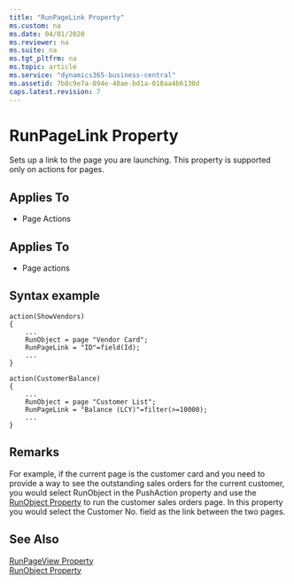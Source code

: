 ```yaml
---
title: "RunPageLink Property"
ms.custom: na
ms.date: 04/01/2020
ms.reviewer: na
ms.suite: na
ms.tgt_pltfrm: na
ms.topic: article
ms.service: "dynamics365-business-central"
ms.assetid: 7b8c9e7a-894e-48ae-bd1a-018aa4b6130d
caps.latest.revision: 7
---
```


# RunPageLink Property
Sets up a link to the page you are launching. This property is supported only on actions for pages.
  
## Applies To  
  
- Page Actions  
  
## Applies To  
- Page actions  
  
## Syntax example
```
action(ShowVendors)
{ 
    ...
    RunObject = page "Vendor Card";
    RunPageLink = "ID"=field(Id);
    ...
}
```
```
action(CustomerBalance)
{   
    ...
    RunObject = page "Customer List";
    RunPageLink = "Balance (LCY)"=filter(>=10000);
    ...
}
```

## Remarks  
For example, if the current page is the customer card and you need to provide a way to see the outstanding sales orders for the current customer, you would select RunObject in the PushAction property and use the [RunObject Property](devenv-runobject-property.md) to run the customer sales orders page. In this property you would select the Customer No. field as the link between the two pages.  
  
## See Also  
[RunPageView Property](devenv-runpageview-property.md)  
[RunObject Property](devenv-runobject-property.md)